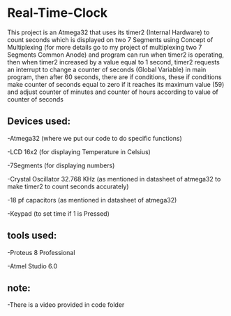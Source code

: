 # Real-Time-Clock
This project is an Atmega32 that uses its timer2 (Internal Hardware) to count seconds which is displayed on two 7 Segments using Concept of Multiplexing (for more details go to my project of multiplexing two 7 Segments Common Anode) and program can run when timer2 is operating, then when timer2 increased by a value equal to 1 second, timer2 requests an interrupt to change a counter of seconds (Global Variable) in main program, then after 60 seconds, there are if conditions, these if conditions make counter of seconds equal to zero if it reaches its maximum value (59) and adjust counter of minutes and counter of hours according to value of counter of seconds


## Devices used:

-Atmega32 (where we put our code to do specific functions)

-LCD 16x2 (for displaying Temperature in Celsius)

-7Segments (for displaying numbers)

-Crystal Oscillator 32.768 KHz (as mentioned in datasheet of atmega32 to make timer2 to count seconds accurately)

-18 pf capacitors (as mentioned in datasheet of atmega32)

-Keypad (to set time if 1 is Pressed)

## tools used:

-Proteus 8 Professional

-Atmel Studio 6.0

## note:

-There is a video provided in code folder
